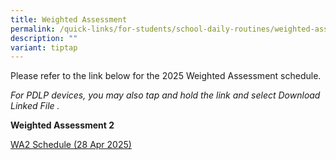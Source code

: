```yaml
---
title: Weighted Assessment
permalink: /quick-links/for-students/school-daily-routines/weighted-assessment/
description: ""
variant: tiptap
---
```

<p>Please refer to the link below for the 2025 Weighted Assessment schedule.</p>
<p><em>For PDLP devices, you may also tap and hold the link and select Download Linked File .</em>
</p>
<p><strong>Weighted Assessment 2</strong>
</p>
<p><a href="/files/2025_WA2_Schedule_28_Apr.pdf" rel="noopener nofollow" target="_blank">WA2 Schedule (28 Apr 2025)</a>
</p>